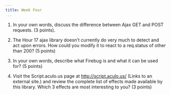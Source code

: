 ```yaml
---
title: Week Four
...
```



1.  In your own words, discuss the difference between Ajax GET and POST requests.  (3 points).

2. The Hour 17 ajax library doesn’t currently do very much to detect and act upon errors. How could you modify it to react to a req.status of other than 200?  (5 points)

3.  In your own words, describe what Firebug is and what it can be used for?  (5 points)

4. Visit the Script.aculo.us page at http://script.aculo.us/ (Links to an external site.) and review the complete list of effects made available by this library.  Which 3 effects are most interesting to you?  (3 points)